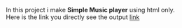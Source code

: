 In this project i make **Simple Music player**  using html only.<br>
Here is the link you directly see the output [link](http://127.0.0.1:5500/simple%20Music%20player/index.html)
